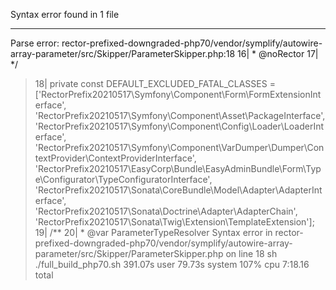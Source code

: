 Syntax error found in 1 file

------------------------------------------------------------
Parse error: rector-prefixed-downgraded-php70/vendor/symplify/autowire-array-parameter/src/Skipper/ParameterSkipper.php:18
    16|      * @noRector
    17|      */
  > 18|     private const DEFAULT_EXCLUDED_FATAL_CLASSES = ['RectorPrefix20210517\\Symfony\\Component\\Form\\FormExtensionInterface', 'RectorPrefix20210517\\Symfony\\Component\\Asset\\PackageInterface', 'RectorPrefix20210517\\Symfony\\Component\\Config\\Loader\\LoaderInterface', 'RectorPrefix20210517\\Symfony\\Component\\VarDumper\\Dumper\\ContextProvider\\ContextProviderInterface', 'RectorPrefix20210517\\EasyCorp\\Bundle\\EasyAdminBundle\\Form\\Type\\Configurator\\TypeConfiguratorInterface', 'RectorPrefix20210517\\Sonata\\CoreBundle\\Model\\Adapter\\AdapterInterface', 'RectorPrefix20210517\\Sonata\\Doctrine\\Adapter\\AdapterChain', 'RectorPrefix20210517\\Sonata\\Twig\\Extension\\TemplateExtension'];
    19|     /**
    20|      * @var ParameterTypeResolver
Syntax error in rector-prefixed-downgraded-php70/vendor/symplify/autowire-array-parameter/src/Skipper/ParameterSkipper.php on line 18
sh ./full_build_php70.sh  391.07s user 79.73s system 107% cpu 7:18.16 total